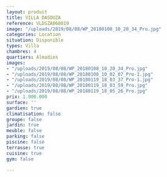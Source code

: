 ```yaml
---
layout: produit
title: VILLA DASOUZA
reference: VLDSZA060819
image: "/uploads/2019/08/08/WP_20180108_10_20_34_Pro.jpg"
categories: Location
situation: Disponible
types: Villa
chambres: 4
quartiers: Almadies
images:
- "/uploads/2019/08/08/WP_20180108_10_20_34_Pro.jpg"
- "/uploads/2019/08/08/WP_20180108_10_02_07_Pro-1.jpg"
- "/uploads/2019/08/08/WP_20180119_18_03_37_Pro-1.jpg"
- "/uploads/2019/08/08/WP_20180119_18_03_59_Pro.jpg"
- "/uploads/2019/08/08/WP_20180119_18_05_26_Pro.jpg"
prix: 1.900.000
surface: ''
gardien: true
climatisation: false
groupe: false
jardin: true
meuble: false
parking: false
piscine: false
terrasse: true
cuisine: true
gym: false

---
```

